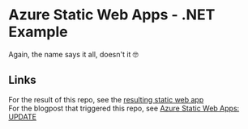 # Azure Static Web Apps - .NET Example

Again, the name says it all, doesn't it 🤓

## Links

For the result of this repo, see the [resulting static web app](https://blue-water-047654a03.azurestaticapps.net/)  
For the blogpost that triggered this repo, see [Azure Static Web Apps: UPDATE](https://rickvandenbosch.net/blog/azure-static-web-apps-update/)
